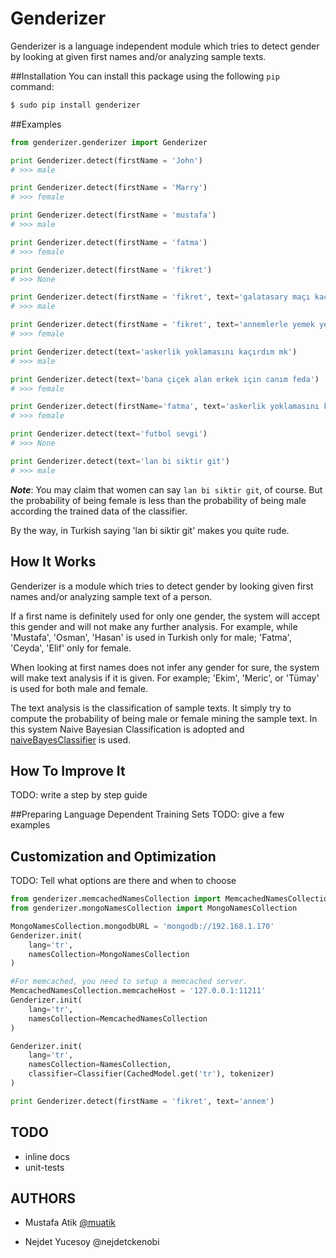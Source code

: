 Genderizer
======================

Genderizer is a language independent module which tries to detect gender by looking at given first names and/or analyzing sample texts. 

##Installation
You can install this package using the following ```pip``` command:

```sh
$ sudo pip install genderizer
```


##Examples

```python
from genderizer.genderizer import Genderizer

print Genderizer.detect(firstName = 'John')
# >>> male

print Genderizer.detect(firstName = 'Marry')
# >>> female

print Genderizer.detect(firstName = 'mustafa')
# >>> male

print Genderizer.detect(firstName = 'fatma')
# >>> female

print Genderizer.detect(firstName = 'fikret')
# >>> None

print Genderizer.detect(firstName = 'fikret', text='galatasary maçı kaçmaz')
# >>> male

print Genderizer.detect(firstName = 'fikret', text='annemlerle yemek yedik')
# >>> female

print Genderizer.detect(text='askerlik yoklamasını kaçırdım mk')
# >>> male

print Genderizer.detect(text='bana çiçek alan erkek için canım feda')
# >>> female

print Genderizer.detect(firstName='fatma', text='askerlik yoklamasını kaçırdım mk')
# >>> female

print Genderizer.detect(text='futbol sevgi')
# >>> None

print Genderizer.detect(text='lan bi siktir git')
# >>> male

```
***Note***: You may claim that women can say ```lan bi siktir git```, of course. But the probability of being female is less than the probability of being male according the trained data of the classifier.

By the way, in Turkish saying 'lan bi siktir git' makes you quite rude.


## How It Works
Genderizer is a module which tries to detect gender by looking given first names and/or analyzing sample text of a person. 

If a first name is definitely used for only one gender, the system will accept this gender and will not make any further analysis. For example, while 'Mustafa', 'Osman', 'Hasan' is used in Turkish only for male; 'Fatma', 'Ceyda', 'Elif' only for female.

When looking at first names does not infer any gender for sure, the system will make text analysis if it is given. For example; 'Ekim', 'Meric', or 'Tümay' is used for both male and female.

The text analysis is the classification of sample texts. It simply try to compute the probability of being male or female mining the sample text. In this system Naive Bayesian Classification is adopted and [naiveBayesClassifier][1] is used.

## How To Improve It
TODO: write a step by step guide

##Preparing Language Dependent Training Sets
TODO: give a few examples

## Customization and Optimization
TODO: Tell what options are there and when to choose
```python
from genderizer.memcachedNamesCollection import MemcachedNamesCollection
from genderizer.mongoNamesCollection import MongoNamesCollection

MongoNamesCollection.mongodbURL = 'mongodb://192.168.1.170'
Genderizer.init(
    lang='tr',
    namesCollection=MongoNamesCollection
)

#For memcached, you need to setup a memcached server.
MemcachedNamesCollection.memcacheHost = '127.0.0.1:11211'
Genderizer.init(
    lang='tr',
    namesCollection=MemcachedNamesCollection
)

Genderizer.init(
    lang='tr',
    namesCollection=NamesCollection,
    classifier=Classifier(CachedModel.get('tr'), tokenizer)
)

print Genderizer.detect(firstName = 'fikret', text='annem')

```

## TODO
* inline docs
* unit-tests

## AUTHORS
* Mustafa Atik [@muatik][2]
* Nejdet Yucesoy @nejdetckenobi


  [1]: https://github.com/muatik/naive-bayes-classifier
  [2]: https://twitter.com/muatik2